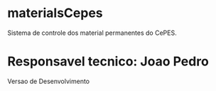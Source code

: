 # materialsCepes
Sistema de controle dos material permanentes do CePES.

Responsavel tecnico: Joao Pedro
=======
Versao de Desenvolvimento

